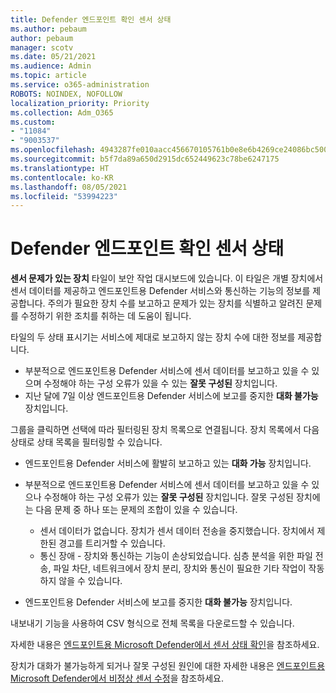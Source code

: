 ```yaml
---
title: Defender 엔드포인트 확인 센서 상태
ms.author: pebaum
author: pebaum
manager: scotv
ms.date: 05/21/2021
ms.audience: Admin
ms.topic: article
ms.service: o365-administration
ROBOTS: NOINDEX, NOFOLLOW
localization_priority: Priority
ms.collection: Adm_O365
ms.custom:
- "11084"
- "9003537"
ms.openlocfilehash: 4943287fe010aacc456670105761b0e8e6b4269ce24086bc5000c9ccc916c8f8
ms.sourcegitcommit: b5f7da89a650d2915dc652449623c78be6247175
ms.translationtype: HT
ms.contentlocale: ko-KR
ms.lasthandoff: 08/05/2021
ms.locfileid: "53994223"
---
```

# <a name="defender-endpoint-check-sensor-status"></a>Defender 엔드포인트 확인 센서 상태

**센서 문제가 있는 장치** 타일이 보안 작업 대시보드에 있습니다. 이 타일은 개별 장치에서 센서 데이터를 제공하고 엔드포인트용 Defender 서비스와 통신하는 기능의 정보를 제공합니다. 주의가 필요한 장치 수를 보고하고 문제가 있는 장치를 식별하고 알려진 문제를 수정하기 위한 조치를 취하는 데 도움이 됩니다.

타일의 두 상태 표시기는 서비스에 제대로 보고하지 않는 장치 수에 대한 정보를 제공합니다.

- 부분적으로 엔드포인트용 Defender 서비스에 센서 데이터를 보고하고 있을 수 있으며 수정해야 하는 구성 오류가 있을 수 있는 **잘못 구성된** 장치입니다.
- 지난 달에 7일 이상 엔드포인트용 Defender 서비스에 보고를 중지한 **대화 불가능** 장치입니다.

그룹을 클릭하면 선택에 따라 필터링된 장치 목록으로 연결됩니다. 장치 목록에서 다음 상태로 상태 목록을 필터링할 수 있습니다.

- 엔드포인트용 Defender 서비스에 활발히 보고하고 있는 **대화 가능** 장치입니다.
- 부분적으로 엔드포인트용 Defender 서비스에 센서 데이터를 보고하고 있을 수 있으나 수정해야 하는 구성 오류가 있는 **잘못 구성된** 장치입니다. 잘못 구성된 장치에는 다음 문제 중 하나 또는 문제의 조합이 있을 수 있습니다.

    - 센서 데이터가 없습니다. 장치가 센서 데이터 전송을 중지했습니다. 장치에서 제한된 경고를 트리거할 수 있습니다.
    - 통신 장애 - 장치와 통신하는 기능이 손상되었습니다. 심층 분석을 위한 파일 전송, 파일 차단, 네트워크에서 장치 분리, 장치와 통신이 필요한 기타 작업이 작동하지 않을 수 있습니다.
- 엔드포인트용 Defender 서비스에 보고를 중지한 **대화 불가능** 장치입니다.

내보내기 기능을 사용하여 CSV 형식으로 전체 목록을 다운로드할 수 있습니다.

자세한 내용은 [엔드포인트용 Microsoft Defender에서 센서 상태 확인](/microsoft-365/security/defender-endpoint/check-sensor-status)을 참조하세요.

장치가 대화가 불가능하게 되거나 잘못 구성된 원인에 대한 자세한 내용은 [엔드포인트용 Microsoft Defender에서 비정상 센서 수정](/microsoft-365/security/defender-endpoint/fix-unhealthy-sensors)을 참조하세요.
